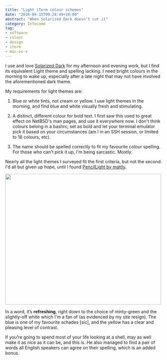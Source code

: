 ```yaml
---
title: "Light iTerm colour schemes"
date: "2016-04-15T09:24:49+10:00"
abstract: "When Solarized Dark doesn’t cut it"
category: Infocomm
tag:
- software
- colour
- design
- iterm
- mac-os-x
---
```

I use and love [Solarized Dark] for my afternoon and evening work, but I find its equivalent Light theme and spelling lacking. I need bright colours in the morning to wake up, especially after a late night that may not have involved the aforementioned dark theme.

My requirements for light themes are:

1. Blue or white tints, not cream or yellow. I use light themes in the morning, and find blue and white visually fresh and stimulating.

2. A distinct, different colour for bold text. I first saw this used to great effect on NetBSD's man pages, and use it everywhere now. I don't think colours belong in a bashrc; set as bold and let your terminal emulator pick it based on your circumstances (am I in an SSH session, or limited to 16 colours, etc).

3. The name should be spelled correctly to fit my favourite colour spelling. For those who can't pick it up, I'm being sarcastic. Mostly.

Nearly all the light themes I surveyed fit the first criteria, but not the second. I'd all but given up hope, until I found [PencilLight by mattly].

<p><img src="https://rubenerd.com/files/2016/PencilLight.png" srcset="https://rubenerd.com/files/2016/PencilLight.png 1x, https://rubenerd.com/files/2016/PencilLight@2x.png 2x" alt="" style="width:500px; height:420px;" /></p>

In a word, it’s **refreshing**, right down to the choice of minty-green and the slightly-off white which I'm a fan of (as evidenced by my site resign). The blue is one of my favourite schades [sic], and the yellow has a clear and pleasing level of contrast.

If you're going to spend most of your life looking at a shell, may as well make it as nice as it can be, and this is. He also managed to find a pair of words all English speakers can agree on their spelling, which is an added bonus.

[PencilLight by mattly]: https://github.com/mattly/iterm-colors-pencil 
[Solarized Dark]:  http://ethanschoonover.com/solarized

